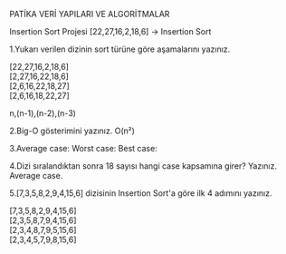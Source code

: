 PATİKA VERİ YAPILARI VE ALGORİTMALAR

Insertion Sort Projesi
[22,27,16,2,18,6] -> Insertion Sort

1.Yukarı verilen dizinin sort türüne göre aşamalarını yazınız.

[22,27,16,2,18,6]   
[2,27,16,22,18,6]   
[2,6,16,22,18,27]   
[2,6,16,18,22,27]   

n,(n-1),(n-2),(n-3)

2.Big-O gösterimini yazınız.
O(n²)

3.Average case: 
  Worst case:
  Best case:
  
  
4.Dizi sıralandıktan sonra 18 sayısı hangi case kapsamına girer? Yazınız.
Average case.

5.[7,3,5,8,2,9,4,15,6] dizisinin Insertion Sort'a göre ilk 4 adımını yazınız.

[7,3,5,8,2,9,4,15,6]  
[2,3,5,8,7,9,4,15,6]  
[2,3,4,8,7,9,5,15,6]  
[2,3,4,5,7,9,8,15,6]  
  












